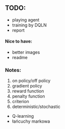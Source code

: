 ## TODO:
- playing agent
- training by DQLN
- report

#### Nice to have:
- better images
- readme


### Notes:
1. on policy/off policy
2. gradient policy
3. reward function
4. penalty function
5. criterion
6. deterministic/stochastic
- Q-learning
- łańcuchy markowa


